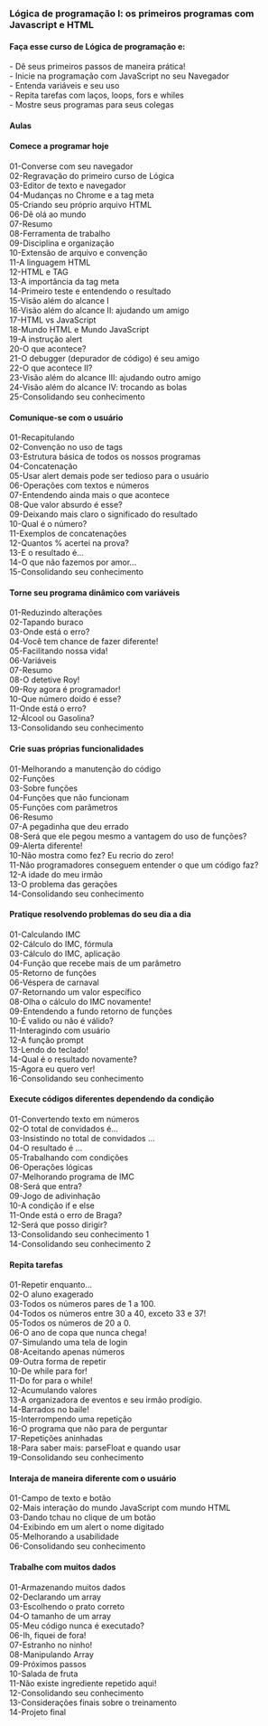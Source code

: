 
<h3>Lógica de programação I: os primeiros programas com Javascript e HTML</h3>

<h4>Faça esse curso de Lógica de programação e:</h4>
- Dê seus primeiros passos de maneira prática!<br>
- Inicie na programação com JavaScript no seu Navegador<br>
- Entenda variáveis e seu uso<br>
- Repita tarefas com laços, loops, fors e whiles<br>
- Mostre seus programas para seus colegas<br>

<h4>Aulas</h4>

<h4>Comece a programar hoje</h4>
01-Converse com seu navegador<br>
02-Regravação do primeiro curso de Lógica<br>
03-Editor de texto e navegador<br>
04-Mudanças no Chrome e a tag meta<br>
05-Criando seu próprio arquivo HTML<br>
06-Dê olá ao mundo<br>
07-Resumo<br>
08-Ferramenta de trabalho<br>
09-Disciplina e organização<br>
10-Extensão de arquivo e convenção<br>
11-A linguagem HTML<br>
12-HTML e TAG<br>
13-A importância da tag meta<br>
14-Primeiro teste e entendendo o resultado<br>
15-Visão além do alcance I<br>
16-Visão além do alcance II: ajudando um amigo<br>
17-HTML vs JavaScript<br>
18-Mundo HTML e Mundo JavaScript<br>
19-A instrução alert<br>
20-O que acontece?<br>
21-O debugger (depurador de código) é seu amigo<br>
22-O que acontece II?<br>
23-Visão além do alcance III: ajudando outro amigo<br>
24-Visão além do alcance IV: trocando as bolas<br>
25-Consolidando seu conhecimento<br>


<h4>Comunique-se com o usuário</h4>
01-Recapitulando<br>
02-Convenção no uso de tags<br>
03-Estrutura básica de todos os nossos programas<br>
04-Concatenação<br>
05-Usar alert demais pode ser tedioso para o usuário<br>
06-Operações com textos e números<br>
07-Entendendo ainda mais o que acontece<br>
08-Que valor absurdo é esse?<br>
09-Deixando mais claro o significado do resultado<br>
10-Qual é o número?<br>
11-Exemplos de concatenações<br>
12-Quantos % acertei na prova?<br>
13-E o resultado é...<br>
14-O que não fazemos por amor...<br>
15-Consolidando seu conhecimento<br>


<h4>Torne seu programa dinâmico com variáveis</h4>
01-Reduzindo alterações<br>
02-Tapando buraco<br>
03-Onde está o erro?<br>
04-Você tem chance de fazer diferente!<br>
05-Facilitando nossa vida!<br>
06-Variáveis<br>
07-Resumo<br>
08-O detetive Roy!<br>
09-Roy agora é programador!<br>
10-Que número doido é esse?<br>
11-Onde está o erro?<br>
12-Álcool ou Gasolina?<br>
13-Consolidando seu conhecimento<br>


<h4>Crie suas próprias funcionalidades</h4>
01-Melhorando a manutenção do código<br>
02-Funções<br>
03-Sobre funções<br>
04-Funções que não funcionam<br>
05-Funções com parâmetros<br>
06-Resumo<br>
07-A pegadinha que deu errado<br>
08-Será que ele pegou mesmo a vantagem do uso de funções?<br>
09-Alerta diferente!<br>
10-Não mostra como fez? Eu recrio do zero!<br>
11-Não programadores conseguem entender o que um código faz?<br>
12-A idade do meu irmão<br>
13-O problema das gerações<br>
14-Consolidando seu conhecimento<br>


<h4>Pratique resolvendo problemas do seu dia a dia</h4>
01-Calculando IMC<br>
02-Cálculo do IMC, fórmula<br>
03-Cálculo do IMC, aplicação<br>
04-Função que recebe mais de um parâmetro<br>
05-Retorno de funções<br>
06-Véspera de carnaval<br>
07-Retornando um valor específico<br>
08-Olha o cálculo do IMC novamente!<br>
09-Entendendo a fundo retorno de funções<br>
10-É valido ou não é válido?<br>
11-Interagindo com usuário<br>
12-A função prompt<br>
13-Lendo do teclado!<br>
14-Qual é o resultado novamente?<br>
15-Agora eu quero ver!<br>
16-Consolidando seu conhecimento<br>


<h4>Execute códigos diferentes dependendo da condição</h4>
01-Convertendo texto em números<br>
02-O total de convidados é...<br>
03-Insistindo no total de convidados ...<br>
04-O resultado é ...<br>
05-Trabalhando com condições<br>
06-Operações lógicas<br>
07-Melhorando programa de IMC<br>
08-Será que entra?<br>
09-Jogo de adivinhação<br>
10-A condição if e else<br>
11-Onde está o erro de Braga?<br>
12-Será que posso dirigir?<br>
13-Consolidando seu conhecimento 1<br>
14-Consolidando seu conhecimento 2<br>


<h4>Repita tarefas</h4>
01-Repetir enquanto...<br>
02-O aluno exagerado<br>
03-Todos os números pares de 1 a 100.<br>
04-Todos os números entre 30 a 40, exceto 33 e 37!<br>
05-Todos os números de 20 a 0.<br>
06-O ano de copa que nunca chega!<br>
07-Simulando uma tela de login<br>
08-Aceitando apenas números<br>
09-Outra forma de repetir<br>
10-De while para for!<br>
11-Do for para o while!<br>
12-Acumulando valores<br>
13-A organizadora de eventos e seu irmão prodígio.<br>
14-Barrados no baile!<br>
15-Interrompendo uma repetição<br>
16-O programa que não para de perguntar<br>
17-Repetições aninhadas<br>
18-Para saber mais: parseFloat e quando usar<br>
19-Consolidando seu conhecimento<br>


<h4>Interaja de maneira diferente com o usuário</h4>
01-Campo de texto e botão<br>
02-Mais interação do mundo JavaScript com mundo HTML<br>
03-Dando tchau no clique de um botão<br>
04-Exibindo em um alert o nome digitado<br>
05-Melhorando a usabilidade<br>
06-Consolidando seu conhecimento<br>


<h4>Trabalhe com muitos dados</h4>
01-Armazenando muitos dados<br>
02-Declarando um array<br>
03-Escolhendo o prato correto<br>
04-O tamanho de um array<br>
05-Meu código nunca é executado?<br>
06-Ih, fiquei de fora!<br>
07-Estranho no ninho!<br>
08-Manipulando Array<br>
09-Próximos passos<br>
10-Salada de fruta<br>
11-Não existe ingrediente repetido aqui!<br>
12-Consolidando seu conhecimento<br>
13-Considerações finais sobre o treinamento<br>
14-Projeto final<br>





